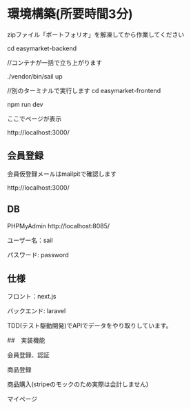 # 環境構築(所要時間3分)

zipファイル「ポートフォリオ」を解凍してから作業してください

cd easymarket-backend

//コンテナが一括で立ち上がります

./vendor/bin/sail up

//別のターミナルで実行します
cd easymarket-frontend

npm run dev

ここでページが表示

http://localhost:3000/

## 会員登録
会員仮登録メールはmailpitで確認します

http://localhost:3000/

## DB
PHPMyAdmin
http://localhost:8085/

ユーザー名：sail

パスワード: password

## 仕様
フロント：next.js

バックエンド: laravel

TDD(テスト駆動開発)でAPIでデータをやり取りしています。

##　実装機能

会員登録、認証

商品登録

商品購入(stripeのモックのため実際は会計しません)

マイページ
